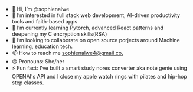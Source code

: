 - 👋 Hi, I’m @sophienalwe
- 👀 I’m interested in full stack web development, AI-driven productivity tools and faith-based apps
- 🌱 I’m currently learning Pytorch, advanced React patterns and deepening my C encryption skills(RSA)
- 💞️ I’m looking to collaborate on open source porjects around Machine learning, education tech.
- 📫 How to reach me sophienalwe4@gmail.co,
- 😄 Pronouns: She/her
- ⚡ Fun fact: I've built a smart study nores converter aka note genie using OPENAI's API and I close my apple watch rings with pilates and hip-hop step classes. 

<!---
sophienalwe/sophienalwe is a ✨ special ✨ repository because its `README.md` (this file) appears on your GitHub profile.
You can click the Preview link to take a look at your changes.
--->
